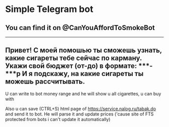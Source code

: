 # Simple Telegram bot
## You can find it on @CanYouAffordToSmokeBot
---

Привет! 
С моей помошью ты сможешь узнать, какие сигареты тебе сейчас по карману.
Укажи свой бюджет (от-до) в формате: ***-***р
И я подскажу, на какие сигареты ты можешь рассчитывать.
---

U can write to bot money range and he will show u all cigarettes, u can buy with

Also u can save (CTRL+S) html page of https://service.nalog.ru/tabak.do and send it to bot. He will parse it and update prices 
('cause site of FTS protected from bots i can't update it automatically)
